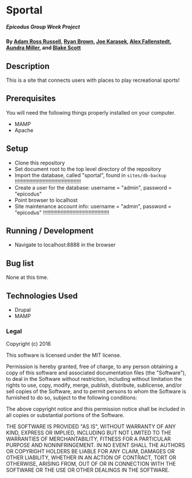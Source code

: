 # Sportal

##### Epicodus Group Week Project

#### By [Adam Ross Russell](https://github.com/adamrr724), [Ryan Brown](https://github.com/browneryan), [Joe Karasek](https://github.com/joekarasek), [Alex Fallenstedt](https://github.com/Fallenstedt), [Aundra Miller](https://github.com/milleraundra), and [Blake Scott](https://github.com/blakerscott)

## Description

This is a site that connects users with places to play recreational sports!

## Prerequisites

You will need the following things properly installed on your computer.

* MAMP
* Apache

## Setup

* Clone this repository
* Set document root to the top level directory of the repository
* Import the database, called "sportal", found in `sites/db-backup`
!!!!!!!!!!!!!!!!!!!!!!!!!!!!!!!!!!!!!!!!!!!!!
* Create a user for the database: username = "admin", password = "epicodus"
* Point browser to localhost
* Site maintenance account info: username = "admin", password = "epicodus"
!!!!!!!!!!!!!!!!!!!!!!!!!!!!!!!!!!!!!!!!!!!!!


## Running / Development

*  Navigate to localhost:8888 in the browser

## Bug list

None at this time.

## Technologies Used

* Drupal
* MAMP

### Legal

Copyright (c) 2016

This software is licensed under the MIT license.

Permission is hereby granted, free of charge, to any person obtaining a copy of this software and associated documentation files (the "Software"), to deal in the Software without restriction, including without limitation the rights to use, copy, modify, merge, publish, distribute, sublicense, and/or sell copies of the Software, and to permit persons to whom the Software is furnished to do so, subject to the following conditions:

The above copyright notice and this permission notice shall be included in all copies or substantial portions of the Software.

THE SOFTWARE IS PROVIDED "AS IS", WITHOUT WARRANTY OF ANY KIND, EXPRESS OR IMPLIED, INCLUDING BUT NOT LIMITED TO THE WARRANTIES OF MERCHANTABILITY, FITNESS FOR A PARTICULAR PURPOSE AND NONINFRINGEMENT. IN NO EVENT SHALL THE AUTHORS OR COPYRIGHT HOLDERS BE LIABLE FOR ANY CLAIM, DAMAGES OR OTHER LIABILITY, WHETHER IN AN ACTION OF CONTRACT, TORT OR OTHERWISE, ARISING FROM, OUT OF OR IN CONNECTION WITH THE SOFTWARE OR THE USE OR OTHER DEALINGS IN THE SOFTWARE.
